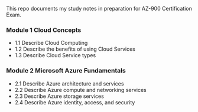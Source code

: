 This repo documents my study notes in preparation for AZ-900 Certification Exam.

### Module 1 Cloud Concepts
* 1.1 Describe Cloud Computing
* 1.2 Describe the benefits of using Cloud Services
* 1.3 Describe Cloud Service types

### Module 2 Microsoft Azure Fundamentals
* 2.1 Describe Azure architecture and services
* 2.2 Describe Azure compute and networking services
* 2.3 Describe Azure storage services
* 2.4 Describe Azure identity, access, and security
